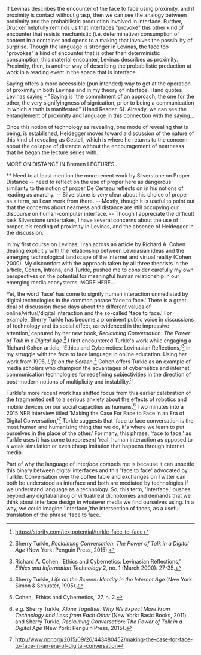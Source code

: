 If Levinas describes the encounter of the face to face using proximity, and if proximity is contact without grasp, then we can see the analogy between proximity and the probabilistic production involved in interface. Further, Drucker helpfully reminds us that interfaces "provoke" this other kind of encounter that resists mechanistic (i.e. determinative) consumption of content in a container and opens to a making that involves the possibility of surprise. Though the language is stronger in Levinas, the face too "provokes" a kind of encounter that is other than deterministic consumption, this material encounter, Levinas describes as proximity. Proximity, then, is another way of describing the probabilistic production at work in a reading event in the space that is interface.

Saying offers a more accessible (pun intended) way to get at the operation of proximity in both Levinas and in my theory of interface. Hand quotes Levinas saying - "Saying is 'the commitment of an approach, the one for the other, the very signifyingness of signication, prior to being a communication in which a truth is manifested" (Hand Reader, 6). Already, we can see the entanglement of proximity and language in this connection with the saying...

Once this notion of technology as revealing, one mode of revealing that is being, is established, Heidegger moves toward a discussion of the nature of this kind of revealing as Gestell, which is where he returns to the concern about the collapse of distance without the encouragement of nearnesss that he began the lecture series with.  

MORE ON DISTANCE IN Bremen LECTURES...

** Need to at least mention the more recent work by Silverstone on Proper Distance
-- need to reflect on the use of proper here as dangerous similarity to the notion of proper De Certeau reflects on in his notions of reading as anarchy. 
-- Silverstone is very clear about his choice of proper as a term, so I can work from there. 
-- Mostly, though it is useful to point out that the concerns about nearness and distance are still occupying our discourse on human-computer interface. 
-- Though I appreciate the difficult task Silverstone undertakes, I have several concerns about the use of proper, his reading of proximity in Levinas, and the absence of Heidegger in the discussion.

In my first course on Levinas, I ran across an article by Richard A. Cohen dealing explicitly with the relationship between Levinasian ideas and the emerging technological landscape of the internet and virtual reality (Cohen 2000). My discomfort with the approach taken by all three theorists in the article, Cohen, Introna, and Turkle, pushed me to consider carefully my own perspectives on the potential for meaningful human relationship in our emerging media ecosystems. MORE HERE...

Yet, the word 'face' has come to signify human interaction unmediated by digital technologies in the common phrase 'face to face.' There is a great deal of discussion these days about the different values of online/virtual/digital interaction and the so-called 'face to face.' For example, Sherry Turkle has become a prominent public voice in discussions of technology and its social effect, as evidenced in the impressive attention[^16] captured by her new book, *Reclaiming Conversation: The Power of Talk in a Digital Age*.[^17] I first encountered Turkle's work while engaging a Richard Cohen article, 'Ethics and Cybernetics: Levinasian Reflections,'[^18] in my struggle with the face to face language in online education. Using her work from 1995, *Life on the Screen*,[^19] Cohen offers Turkle as an example of media scholars who champion the advantages of cybernetics and internet communication technologies for redefining subjectivities in the direction of post-modern notions of multiplicity and instability.[^20]

Turkle's more recent work has shifted focus from this earlier celebration of the fragmented self to a serious anxiety about the effects of robotics and mobile devices on our social capacities as humans.[^21] Two minutes into a 2015 NPR interview titled 'Making the Case For Face to Face in an Era of Digital Conversation,'[^22] Turkle suggests that 'face to face conversation is the most human and humanizing thing that we do, it's where we learn to put ourselves in the place of the other.' For many, this phrase, 'face to face,' as Turkle uses it has come to represent 'real' human interaction as opposed to a weak simulation or even cheap imitation that happens through internet media.

Part of why the language of inter*face* compels me is because it can unsettle this binary between digital interfaces and this 'face to face' advocated by Turkle. Conversation over the coffee table and exchanges on Twitter can both be understood as interface and both are mediated by technologies if we understand language as a technology. So, this term, 'interface,' pushes beyond any digital/analog or virtual/real dichotomies and demands that we think about interface design in whatever media we find ourselves using. In a way, we could imagine 'interface,'the intersection of faces, as a useful translation of the phrase 'face to face.'

[^16]: https://storify.com/textpotential/turkle-face-to-face

[^17]: Sherry Turkle, *Reclaiming Conversation: The Power of Talk in a
    Digital Age* (New York: Penguin Press, 2015).

[^18]: Richard A. Cohen, 'Ethics and Cybernetics: Levinasian
    Reflections,’ *Ethics and Information Technology* 2, no. 1 (March
    2000): 27-35.

[^19]: Sherry Turkle, *Life on the Screen: Identity in the Internet Age*
    (New York: Simon & Schuster, 1995).

[^20]: Cohen, 'Ethics and Cybernetics,' 27, n. 2.

[^21]: e.g. Sherry Turkle, *Alone Together: Why We Expect More From
    Technology and Less from Each Other* (New York: Basic Books, 2011)
    and Sherry Turkle, *Reclaiming Conversation: The Power of Talk in a
    Digital Age* (New York: Penguin Press, 2015).

[^22]: http://www.npr.org/2015/09/26/443480452/making-the-case-for-face-to-face-in-an-era-of-digital-conversation